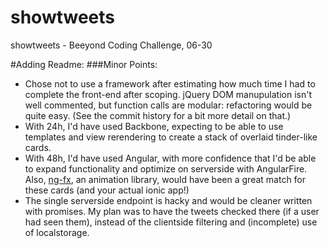 # showtweets
showtweets - Beeyond Coding Challenge, 06-30

#Adding Readme:
###Minor Points:
- Chose not to use a framework after estimating how much time I had to complete the front-end after scoping. jQuery DOM manupulation isn't well commented, but function calls are modular: refactoring would be quite easy.
(See the commit history for a bit more detail on that.)
- With 24h, I'd have used Backbone, expecting to be able to use templates and view rerendering to create a stack of overlaid tinder-like cards.
- With 48h, I'd have used Angular, with more confidence that I'd be able to expand functionality and optimize on serverside with AngularFire.
Also, [ng-fx](https://github.com/Hendrixer/ngFx), an animation library, would have been a great match for these cards (and your actual ionic app!)
- The single serverside endpoint is hacky and would be cleaner written with promises. My plan was to have the tweets checked there (if a user had seen them), instead of the clientside filtering and (incomplete) use of localstorage.
